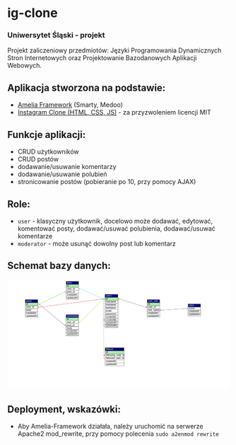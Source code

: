 # ig-clone
### Uniwersytet Śląski - projekt

Projekt zaliczeniowy przedmiotów: Języki Programowania Dynamicznych Stron Internetowych oraz Projektowanie Bazodanowych Aplikacji Webowych.



## Aplikacja stworzona na podstawie:
- [Amelia Framework](https://amelia-framework.eu/) (Smarty, Medoo)
- [Instagram Clone (HTML, CSS, JS)](https://github.com/leocosta1/instagram-clone/tree/main) - za przyzwoleniem licencji MIT

## Funkcje aplikacji:
- CRUD użytkowników
- CRUD postów
- dodawanie/usuwanie komentarzy
- dodawanie/usuwanie polubień
- stronicowanie postów (pobieranie po 10, przy pomocy AJAX)

## Role:
- `user` - klasyczny użytkownik, docelowo może dodawać, edytować, komentować posty, dodawać/usuwać polubienia, dodawać/usuwać komentarze
- `moderator` - może usunąć dowolny post lub komentarz

## Schemat bazy danych:
![Schemat bazy danych](https://github.com/azizko1337/ig-clone/blob/main/db-scheme/ig-clone.svg?raw=true)

## Deployment, wskazówki:
- Aby Amelia-Framework działała, należy uruchomić na serwerze Apache2 mod_rewrite, przy pomocy polecenia `sudo a2enmod rewrite`